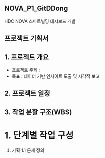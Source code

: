 ## NOVA_P1_GitDDong

HDC NOVA 스마트빌딩 대시보드 개발

## 프로젝트 기획서

## 1. 프로젝트 개요
- 프로젝트 주제 :
- 목표 : 데이터 기반 인사이트 도출 및 시각적 보고

## 2. 프로젝트 일정

## 3. 작업 분할 구조(WBS)
# 1. 단계별 작업 구성
1. 기획
1.1 문제 정의
